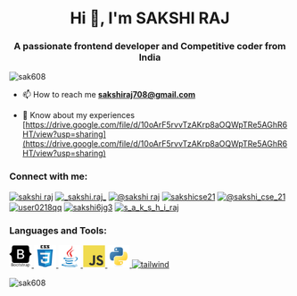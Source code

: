 <h1 align="center">Hi 👋, I'm SAKSHI RAJ</h1>
<h3 align="center">A passionate frontend developer and Competitive coder from India</h3>

<p align="left"> <img src="https://komarev.com/ghpvc/?username=sak608&label=Profile%20views&color=0e75b6&style=flat" alt="sak608" /> </p>

- 📫 How to reach me **sakshiraj708@gmail.com**

- 📄 Know about my experiences [https://drive.google.com/file/d/10oArF5rvvTzAKrp8aOQWpTRe5AGhR6HT/view?usp=sharing](https://drive.google.com/file/d/10oArF5rvvTzAKrp8aOQWpTRe5AGhR6HT/view?usp=sharing)

<h3 align="left">Connect with me:</h3>
<p align="left">
<a href="https://linkedin.com/in/sakshi raj" target="blank"><img align="center" src="https://raw.githubusercontent.com/rahuldkjain/github-profile-readme-generator/master/src/images/icons/Social/linked-in-alt.svg" alt="sakshi raj" height="30" width="40" /></a>
<a href="https://instagram.com/_sakshi.raj_" target="blank"><img align="center" src="https://raw.githubusercontent.com/rahuldkjain/github-profile-readme-generator/master/src/images/icons/Social/instagram.svg" alt="_sakshi.raj_" height="30" width="40" /></a>
<a href="https://medium.com/@sakshi raj" target="blank"><img align="center" src="https://raw.githubusercontent.com/rahuldkjain/github-profile-readme-generator/master/src/images/icons/Social/medium.svg" alt="@sakshi raj" height="30" width="40" /></a>
<a href="https://www.codechef.com/users/sakshicse21" target="blank"><img align="center" src="https://cdn.jsdelivr.net/npm/simple-icons@3.1.0/icons/codechef.svg" alt="sakshicse21" height="30" width="40" /></a>
<a href="https://www.hackerrank.com/@sakshi_cse_21" target="blank"><img align="center" src="https://raw.githubusercontent.com/rahuldkjain/github-profile-readme-generator/master/src/images/icons/Social/hackerrank.svg" alt="@sakshi_cse_21" height="30" width="40" /></a>
<a href="https://www.leetcode.com/user0218qq" target="blank"><img align="center" src="https://raw.githubusercontent.com/rahuldkjain/github-profile-readme-generator/master/src/images/icons/Social/leet-code.svg" alt="user0218qq" height="30" width="40" /></a>
<a href="https://auth.geeksforgeeks.org/user/sakshi6jg3" target="blank"><img align="center" src="https://raw.githubusercontent.com/rahuldkjain/github-profile-readme-generator/master/src/images/icons/Social/geeks-for-geeks.svg" alt="sakshi6jg3" height="30" width="40" /></a>
<a href="https://discord.gg/s_a_k_s_h_i_raj" target="blank"><img align="center" src="https://raw.githubusercontent.com/rahuldkjain/github-profile-readme-generator/master/src/images/icons/Social/discord.svg" alt="s_a_k_s_h_i_raj" height="30" width="40" /></a>
</p>

<h3 align="left">Languages and Tools:</h3>
<p align="left"> <a href="https://getbootstrap.com" target="_blank" rel="noreferrer"> <img src="https://raw.githubusercontent.com/devicons/devicon/master/icons/bootstrap/bootstrap-plain-wordmark.svg" alt="bootstrap" width="40" height="40"/> </a> <a href="https://www.w3schools.com/css/" target="_blank" rel="noreferrer"> <img src="https://raw.githubusercontent.com/devicons/devicon/master/icons/css3/css3-original-wordmark.svg" alt="css3" width="40" height="40"/> </a> <a href="https://www.java.com" target="_blank" rel="noreferrer"> <img src="https://raw.githubusercontent.com/devicons/devicon/master/icons/java/java-original.svg" alt="java" width="40" height="40"/> </a> <a href="https://developer.mozilla.org/en-US/docs/Web/JavaScript" target="_blank" rel="noreferrer"> <img src="https://raw.githubusercontent.com/devicons/devicon/master/icons/javascript/javascript-original.svg" alt="javascript" width="40" height="40"/> </a> <a href="https://www.python.org" target="_blank" rel="noreferrer"> <img src="https://raw.githubusercontent.com/devicons/devicon/master/icons/python/python-original.svg" alt="python" width="40" height="40"/> </a> <a href="https://tailwindcss.com/" target="_blank" rel="noreferrer"> <img src="https://www.vectorlogo.zone/logos/tailwindcss/tailwindcss-icon.svg" alt="tailwind" width="40" height="40"/> </a> </p>

<p><img align="center" src="https://github-readme-streak-stats.herokuapp.com/?user=sak608&" alt="sak608" /></p>
